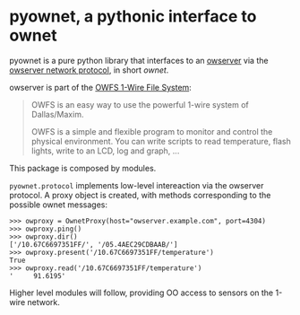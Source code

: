 # pyownet, a pythonic interface to ownet

pyownet is a pure python library that interfaces to an 
[owserver](http://owfs.org/index.php?page=owserver_protocol) via the 
[owserver network protocol](http://owfs.org/index.php?page=owserver-protocol),
in short _ownet_.

owserver is part of the [OWFS 1-Wire File System](http://owfs.org):
> OWFS is an easy way to use the powerful 1-wire system of Dallas/Maxim.
>
> OWFS is a simple and flexible program to monitor and control the physical
> environment. You can write scripts to read temperature, flash lights, write
> to an LCD, log and graph, ...

This package is composed by modules.

`pyownet.protocol` implements low-level intereaction via the owserver protocol.
A proxy object is created, with methods corresponding to the possible ownet 
messages:

```
>>> owproxy = OwnetProxy(host="owserver.example.com", port=4304)
>>> owproxy.ping()
>>> owproxy.dir()
['/10.67C6697351FF/', '/05.4AEC29CDBAAB/']
>>> owproxy.present('/10.67C6697351FF/temperature')
True
>>> owproxy.read('/10.67C6697351FF/temperature')
'     91.6195'
```

Higher level modules will follow, providing OO access to sensors on the 1-wire
network.
